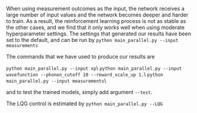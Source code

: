 When using measurement outcomes as the input, the network receives a large number of input values and the network becomes deeper and harder to train. As a result, the reinforcement learning process is not as stable as the other cases, and we find that it only works well when using moderate hyperparameter settings. The settings that generated our results have been set to the default, and can be run by ```python main_parallel.py --input measurements```



The commands that we have used to produce our results are

```python main_parallel.py --input xp```\\
```python main_parallel.py --input wavefunction --phonon_cutoff 10 --reward_scale_up 1.```\\
```python main_parallel.py --input measurements```\\

and to test the trained models, simply add argument ```--test```.

The LQG control is estimated by ```python main_parallel.py --LQG```
